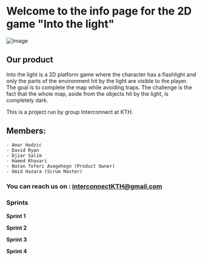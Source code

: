 # Welcome to the info page for the 2D game "Into the light"
![Image](http://www.mediafire.com/view/rknfl688zpniyy8/Skärmavbild%202019-04-23%20kl.%2010.39.56.png)

## Our product
Into the light is a 2D platform game where the character has a flashlight and only the parts of the environment hit by the light are visible to the player. The goal is to complete the map while avoiding traps. The challenge is the fact that the whole map, aside from the objects hit by the light, is completely dark.


This is a project run by group Interconnect at KTH.

## Members:
```
- Amar Hodzic
- David Ryan
- Djiar Salim
- Hamed Khavari
- Natan Teferi Asegehegn (Product Owner)
- Omid Hazara (Scrum Master)

```
### You can reach us on : interconnectKTH@gmail.com

### Sprints

**Sprint 1**



**Sprint 2**

**Sprint 3**

**Sprint 4**


